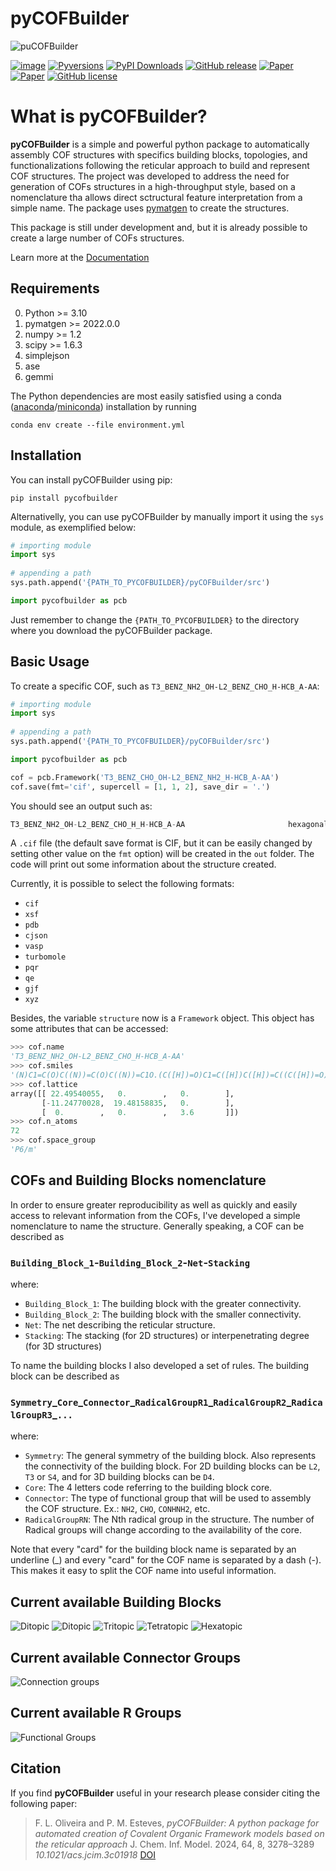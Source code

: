 # pyCOFBuilder

![puCOFBuilder](docs/img/header.png)


[![image](https://img.shields.io/pypi/v/pycofbuilder.svg?style=flat-square&logoColor=green)](https://pypi.python.org/pypi/pycofbuilder/)
[![Pyversions](https://img.shields.io/pypi/pyversions/pycofbuilder.svg?style=flat-square&label=Python%20Versions)](https://pypi.python.org/pypi/pycofbuilder)
[![PyPI Downloads](https://img.shields.io/pypi/dm/pycofbuilder?logo=pypi&style=flat-square&logoColor=white&color=blue&label=PyPI)](https://pypi.org/project/pycofbuilder)
[![GitHub release](https://img.shields.io/github/release/lipelopesoliveira/pycofbuilder.svg?style=flat-square&logo=github)](https://GitHub.com/lipelopesoliveira/pycofbuilder/releases/)
[![Paper](https://img.shields.io/badge/arXiv-2310.14822v2-red?logo=arxiv&logoColor=white&style=flat-square)](https://arxiv.org/abs/2310.14822)
[![Paper](https://img.shields.io/badge/JCIM-10.1021/acs.jcim.3c01918-red?logo=acs&logoColor=white&style=flat-square)](https://doi.org/10.1021/acs.jcim.3c01918)
[![GitHub license](https://img.shields.io/github/license/lipelopesoliveira/pycofbuilder.svg?style=flat-square)](https://github.com/lipelopesoliveira/pycofbuilder/blob/master/LICENSE)

# What is pyCOFBuilder?

**pyCOFBuilder** is a simple and powerful python package to automatically assembly COF structures with specifics building blocks, topologies, and functionalizations following the reticular approach to build and represent COF structures. The project was developed to address the need for generation of COFs structures in a high-throughput style, based on a nomenclature tha allows direct sctructural feature interpretation from a simple name. The package uses [pymatgen](https://pymatgen.org/) to create the structures.

This package is still under development and, but it is already possible to create a large number of COFs structures.

Learn more at the [Documentation](https://lipelopesoliveira.github.io/pyCOFBuilder/index.html)

## Requirements

0. Python >= 3.10
1. pymatgen >= 2022.0.0
2. numpy >= 1.2
3. scipy >= 1.6.3
4. simplejson
5. ase
6. gemmi

The Python dependencies are most easily satisfied using a conda
([anaconda](https://www.anaconda.com/distribution)/[miniconda](https://docs.conda.io/en/latest/miniconda.html))
installation by running

```Shell
conda env create --file environment.yml
```

## Installation

You can install pyCOFBuilder using pip:

```Shell
pip install pycofbuilder
```

Alternativelly, you can use pyCOFBuilder by manually import it using the `sys` module, as exemplified below:

```python
# importing module
import sys
 
# appending a path
sys.path.append('{PATH_TO_PYCOFBUILDER}/pyCOFBuilder/src')

import pycofbuilder as pcb
```

Just remember to change the `{PATH_TO_PYCOFBUILDER}` to the directory where you download the pyCOFBuilder package.

## Basic Usage

To create a specific COF, such as `T3_BENZ_NH2_OH-L2_BENZ_CHO_H-HCB_A-AA`:

```python
# importing module
import sys
 
# appending a path
sys.path.append('{PATH_TO_PYCOFBUILDER}/pyCOFBuilder/src')

import pycofbuilder as pcb

cof = pcb.Framework('T3_BENZ_CHO_OH-L2_BENZ_NH2_H-HCB_A-AA')
cof.save(fmt='cif', supercell = [1, 1, 2], save_dir = '.')
```

You should see an output such as:

```python
T3_BENZ_NH2_OH-L2_BENZ_CHO_H_H-HCB_A-AA                       hexagonal   P    P6/m # 175    12 sym. op.
```

A `.cif` file (the default save format is CIF, but it can be easily changed by setting other value on the `fmt` option) will be created in the `out` folder. The code will print out some information about the structure created.

Currently, it is possible to select the following formats:

- `cif`
- `xsf`
- `pdb`
- `cjson`
- `vasp`
- `turbomole`
- `pqr`
- `qe`
- `gjf`
- `xyz`
  
Besides, the variable `structure` now is a `Framework` object. This object has some attributes that can be accessed:

```python
>>> cof.name
'T3_BENZ_NH2_OH-L2_BENZ_CHO_H-HCB_A-AA'
>>> cof.smiles
'(N)C1=C(O)C((N))=C(O)C((N))=C1O.(C([H])=O)C1=C([H])C([H])=C((C([H])=O))C([H])=C1[H]'
>>> cof.lattice
array([[ 22.49540055,   0.        ,   0.        ],
       [-11.24770028,  19.48158835,   0.        ],
       [  0.        ,   0.        ,   3.6       ]])
>>> cof.n_atoms
72
>>> cof.space_group
'P6/m'
```

## COFs and Building Blocks nomenclature

In order to ensure greater reproducibility as well as quickly and easily access to relevant information from the COFs, I've developed a simple nomenclature to name the structure. Generally speaking, a COF can be described as

### `Building_Block_1`-`Building_Block_2`-`Net`-`Stacking`

where:

- `Building_Block_1`: The building block with the greater connectivity.
- `Building_Block_2`: The building block with the smaller connectivity.
- `Net`: The net describing the reticular structure.
- `Stacking`: The stacking (for 2D structures) or interpenetrating degree (for 3D structures)

To name the building blocks I also developed a set of rules. The building block can be described as

### `Symmetry`\_`Core`\_`Connector`\_`RadicalGroupR1`\_`RadicalGroupR2`\_`RadicalGroupR3`\_`...`

where:

- `Symmetry`: The general symmetry of the building block. Also represents the connectivity of the building block. For 2D building blocks can be `L2`, `T3` or `S4`, and for 3D building blocks can be `D4`.
- `Core`: The 4 letters code referring to the building block core.
- `Connector`: The type of functional group that will be used to assembly the COF structure. Ex.: `NH2`, `CHO`, `CONHNH2`, etc.
- `RadicalGroupRN`: The Nth radical group in the structure. The number of Radical groups will change according to the availability of the core.

Note that every "card" for the building block name is separated by an underline (\_) and every "card" for the COF name is separated by a dash (-). This makes it easy to split the COF name into useful information.

## Current available Building Blocks

![Ditopic](docs/img/L2_1.png)
![Ditopic](docs/img/L2_2.png)
![Tritopic](docs/img/T3.png)
![Tetratopic](docs/img/S4.png)
![Hexatopic](docs/img/H6.png)

## Current available Connector Groups

![Connection groups](docs/img/Q_GROUPS.png)

## Current available R Groups

![Functional Groups](docs/img/R_GROUPS.png)

## Citation

If you find **pyCOFBuilder** useful in your research please consider citing the following paper:

> F. L. Oliveira and P. M. Esteves,
> _pyCOFBuilder: A python package for automated creation of Covalent Organic Framework models based on the reticular approach_
> J. Chem. Inf. Model. 2024, 64, 8, 3278–3289
> _10.1021/acs.jcim.3c01918_ [DOI](https://doi.org/10.1021/acs.jcim.3c01918)
